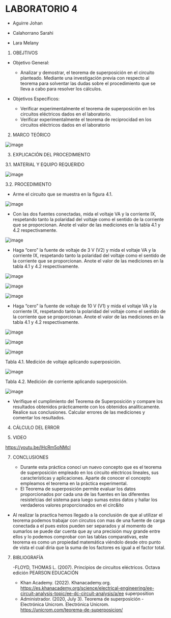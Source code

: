 # LABORATORIO 4

- Aguirre Johan

- Calahorrano Sarahi

- Lara Melany

1. OBEJTIVOS

  * Objetivo General:
    
    - Analizar y demostrar, el teorema de superposición en el circuito planteado. Mediante una investigación previa con respecto al teorema para solventar las dudas sobre el procedimiento que se lleva a cabo para resolver los cálculos.
   
  * Objetivos Específicos:

    - Verificar experimentalmente el teorema de superposición en los circuitos eléctricos dados en el laboratorio. 
    - Verificar experimentalmente el teorema de reciprocidad en los circuitos eléctricos dados en el laboratorio 
    
2. MARCO TEÓRICO

![image](https://user-images.githubusercontent.com/105056762/209357644-5ec1b71e-c44b-4213-a163-91a0ea305b8b.png)

3.	EXPLICACIÓN DEL PROCEDIMIENTO

   3.1.  MATERIAL Y EQUIPO REQUERIDO
  
![image](https://user-images.githubusercontent.com/105056762/209356347-5f0e20b1-9796-4a55-a456-fe422a71c987.png)

   3.2. PROCEDIMIENTO
  - Arme el circuito que se muestra en la figura 4.1.
  
  ![image](https://user-images.githubusercontent.com/105056762/209356619-36917288-5062-49bf-ad99-8e61f2c6b407.png)

  - Con las dos fuentes conectadas, mida el voltaje VA y la corriente IX, respetando tanto la polaridad del voltaje como el sentido de la corriente que se proporcionan. Anote el valor de las mediciones en la tabla 4.1 y 4.2 respectivamente.
 
 ![image](https://user-images.githubusercontent.com/105056762/209358157-17e5704b-ab09-4ed2-b4ec-b41669ea16cc.png)

  - Haga “cero” la fuente de voltaje de 3 V (V2) y mida el voltaje VA y la corriente IX, respetando tanto la polaridad del voltaje como el sentido de la corriente que se proporcionan. Anote el valor de las mediciones en la tabla 4.1 y 4.2 respectivamente.
  
  ![image](https://user-images.githubusercontent.com/105056762/209356759-e7cf256d-2ed6-4012-a8a1-1a54b6c91d90.png)
  
  ![image](https://user-images.githubusercontent.com/105056762/209356800-af7a70ab-a816-4c69-a6ad-dcfe97f51b3d.png)
  
  ![image](https://user-images.githubusercontent.com/105056762/209358815-a5c05d04-11b9-4f35-92b3-3a25b3fac2e6.png)

  - Haga “cero” la fuente de voltaje de 10 V (V1) y mida el voltaje VA y la corriente IX, respetando tanto la polaridad del voltaje como el sentido de la corriente que se proporcionan. Anote el valor de las mediciones en la tabla 4.1 y 4.2 respectivamente.
   
   ![image](https://user-images.githubusercontent.com/105056762/209356849-dda82adf-ba36-4ff2-884b-c80cb0a75892.png)
   
   ![image](https://user-images.githubusercontent.com/105056762/209356895-8e10e9d1-d5c6-49a3-9a88-752ab61c7444.png)
   
   ![image](https://user-images.githubusercontent.com/105056762/209359074-eca083d5-c7fe-4f2a-8807-404e8b87d9bb.png)

   Tabla 4.1. Medición de voltaje aplicando superposición.
   
   ![image](https://user-images.githubusercontent.com/105056762/209357174-ca4c06ad-a0bd-443f-8213-e5f3446ed2c0.png)

   Tabla 4.2. Medición de corriente aplicando superposición.
   
   ![image](https://user-images.githubusercontent.com/105056762/209357215-3ceb3b7d-82b2-4736-9968-5224b3617289.png)
   
   - Verifique el cumplimiento del Teorema de Superposición y compare los resultados obtenidos prácticamente con los obtenidos analíticamente. Realice sus
conclusiones.
Calcular errores de las mediciones y comentar los resultados.
4.	CÁLCULO DEL ERROR

5.	VIDEO

   https://youtu.be/lHcRm5oNMcI
 
7.	CONCLUSIONES

    - Durante esta práctica conocí un nuevo concepto que es el teorema de superposición empleado en los circuito eléctricos lineales, sus características y aplicaciones. Aparte de conocer el concepto empleamos el teorema en la práctica experimental.
    - El Teorema de superposición permite evaluar los datos proporcionados por cada una de las fuentes en las diferentes resiste!cias del sistema para luego sumas estos datos y hallar los verdaderos valores proporcionados en el circ&ito
   - Al realizar la practica hemos llegado a la conclusión de que al utilizar el teorema podemos trabajar con circutos con mas de una fuente de carga conectada a el pues estos pueden ser separados y al momento de sumarlos se puede dar cuenta que ay una precisión muy grande entre ellos y lo podemos comprobar con las tablas comparativas, este teorema es como un propiedad matemática viéndolo desde otro punto de vista el cual diria que la suma de los factores es igual a el factor total.
   
 7.	BIBLIOGRAFÍA

    -FLOYD, THOMAS L. (2007). Principios de circuitos eléctricos. Octava edición PEARSON EDUCACIÓN
    - Khan Academy. (2022). Khanacademy.org. https://es.khanacademy.org/science/electrical-engineering/ee-circuit-analysis-topic/ee-dc-circuit-analysis/a/ee superposition
    - Administrador. (2020, July 3). Teorema de superposición - Electrónica Unicrom. Electrónica Unicrom. https://unicrom.com/teorema-de-superposicion/
